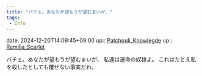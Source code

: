 ```yaml
---
title: "パチェ。あなたが望もうが望むまいが、"
tags:
 - Info
---
```


date: 2024-12-20T14:09:45+09:00
up:: [Patchouli_Knowlegde](Bar/Novel/Touhou_Project/Patchouli_Knowlegde.md)
up:: [Remilia_Scarlet](Info/Remilia_Scarlet.md)

パチェ。あなたが望もうが望むまいが、
私達は運命の奴隷よ。
これはたとえ私を殺したとしても覆せない事実だわ。